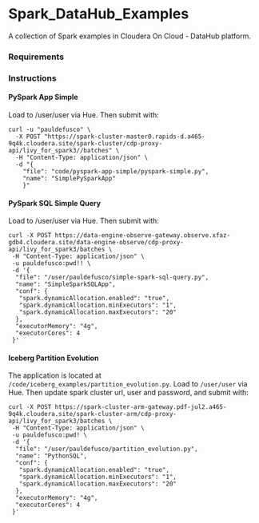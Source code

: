 # Spark_DataHub_Examples

A collection of Spark examples in Cloudera On Cloud - DataHub platform.

### Requirements

### Instructions

#### PySpark App Simple

Load to /user/user via Hue. Then submit with:

```
curl -u "pauldefusco" \
  -X POST "https://spark-cluster-master0.rapids-d.a465-9q4k.cloudera.site/spark-cluster/cdp-proxy-api/livy_for_spark3//batches" \
  -H "Content-Type: application/json" \
  -d "{
    "file": "code/pyspark-app-simple/pyspark-simple.py",
    "name": "SimplePySparkApp"
    }"
```

#### PySpark SQL Simple Query

Load to /user/user via Hue. Then submit with:

```
curl -X POST https://data-engine-observe-gateway.observe.xfaz-gdb4.cloudera.site/data-engine-observe/cdp-proxy-api/livy_for_spark3/batches \
 -H "Content-Type: application/json" \
 -u pauldefusco:pwd!! \
 -d '{
  "file": "/user/pauldefusco/simple-spark-sql-query.py",
  "name": "SimpleSparkSQLApp",
  "conf": {
   "spark.dynamicAllocation.enabled": "true",
   "spark.dynamicAllocation.minExecutors": "1",
   "spark.dynamicAllocation.maxExecutors": "20"
  },
  "executorMemory": "4g",
  "executorCores": 4
 }'
```

#### Iceberg Partition Evolution

The application is located at `/code/iceberg_examples/partition_evolution.py`. Load to `/user/user` via Hue. Then update spark cluster url, user and password, and submit with:

```
curl -X POST https://spark-cluster-arm-gateway.pdf-jul2.a465-9q4k.cloudera.site/spark-cluster-arm/cdp-proxy-api/livy_for_spark3/batches \
 -H "Content-Type: application/json" \
 -u pauldefusco:pwd! \
 -d '{
  "file": "/user/pauldefusco/partition_evolution.py",
  "name": "PythonSQL",
  "conf": {
   "spark.dynamicAllocation.enabled": "true",
   "spark.dynamicAllocation.minExecutors": "1",
   "spark.dynamicAllocation.maxExecutors": "20"
  },
  "executorMemory": "4g",
  "executorCores": 4
 }'
```
